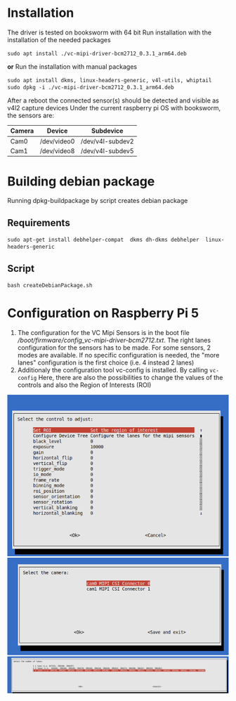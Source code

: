 # Installation
The driver is tested on booksworm with 64 bit
Run installation with the installation of the needed packages 
```
sudo apt install ./vc-mipi-driver-bcm2712_0.3.1_arm64.deb
```
<b>or</b>
Run the installation with manual packages
```
sudo apt install dkms, linux-headers-generic, v4l-utils, whiptail 
sudo dpkg -i ./vc-mipi-driver-bcm2712_0.3.1_arm64.deb
```
After a reboot the connected sensor(s) should be detected and visible as v4l2 capture devices
Under the current raspberry pi OS with booksworm, 
the sensors are:

| Camera   | Device      | Subdevice        |
| -------- | ----------- | ---------------- |
| Cam0     | /dev/video0 | /dev/v4l-subdev2 |
| Cam1     | /dev/video8 | /dev/v4l-subdev5 |


# Building debian package

Running dpkg-buildpackage by script creates debian package

## Requirements
```
sudo apt-get install debhelper-compat  dkms dh-dkms debhelper  linux-headers-generic
```
## Script
```
bash createDebianPackage.sh
```

# Configuration on Raspberry Pi 5

1. The configuration for the VC Mipi Sensors is in the boot file 
<i>/boot/firmware/config_vc-mipi-driver-bcm2712.txt</i>. 
The right lanes configuration for the sensors has to be made. For some sensors, 2 modes are available. 
If no specific configuration is needed, the "more lanes" configuration is the first choice (i.e. 4 instead 2 lanes)
2. Additionaly the configuration tool vc-config is installed. By calling ```vc-config```
Here, there are also the possibilities to change the values of the controls and also the Region of Interests (ROI)

![Cam Controls](./docs/whiptail_controls.png "Cam Controls")
![Cam Selection](./docs/whiptail_cam_selection.png "Cam Selection")
![Lanes configuration](./docs/whiptail_lanes_config.png "Lanes configuration")


